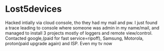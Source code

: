 # Lost5devices
Hacked intially via cloud console, tho they had my mail and pw. I just found a trace leading to console where someone was admin in my name/mail, and managed to install 3 projects mostly of loggers and remote view/control. Contacted google,(paid for fast service=ripoff), Samsung, Motorola, proton(paid upgrade again) and ISP. Even my tv now
